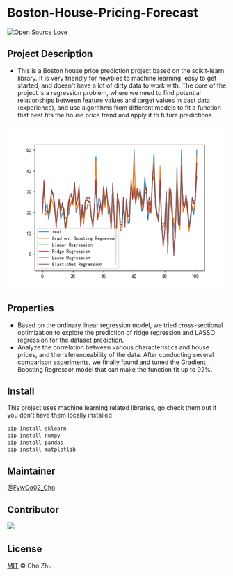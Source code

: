 # Boston-House-Pricing-Forecast
[![Open Source Love](https://badges.frapsoft.com/os/v2/open-source.svg?v=103)](https://github.com/FywOo02/Boston-House-Pricing-Forecast)
## Project Description
- This is a Boston house price prediction project based on the scikit-learn library. It is very friendly for newbies to machine learning, easy to get started, and doesn't have a lot of dirty data to work with. The core of the project is a regression problem, where we need to find potential relationships between feature values and target values in past data (experience), and use algorithms from different models to fit a function that best fits the house price trend and apply it to future predictions.

<div align=center>
<img src="https://github.com/FywOo02/Boston-House-Pricing-Forecast/blob/master/myplot.png">
</div>

## Properties
- Based on the ordinary linear regression model, we tried cross-sectional optimization to explore the prediction of ridge regression and LASSO regression for the dataset prediction.
- Analyze the correlation between various characteristics and house prices, and the referenceability of the data. After conducting several comparison experiments, we finally found and tuned the Gradient Boosting Regressor model that can make the function fit up to 92%.

## Install
This project uses machine learning related libraries, go check them out if you don't have them locally installed
    
```
pip install sklearn
pip install numpy
pip install pandas
pip install matplotlib
```

## Maintainer
[@FywOo02_Cho](https://github.com/FywOo02)

## Contributor
<a href="https://github.com/FywOo02">
  <img src="https://github.com/FywOo02.png?size=50">
</a>

## License
[MIT](https://github.com/FywOo02/Boston-House-Pricing-Forecast/blob/master/LICENSE) © Cho Zhu

